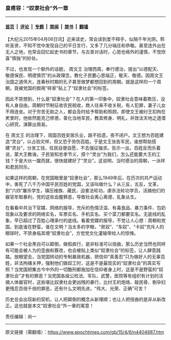 ### 皇甫容：“奴隶社会”外一章

---

#### [首页](../../../..?n4404887) &nbsp;|&nbsp; [评论](../../../../../epoch-comment?n4404887) &nbsp;|&nbsp; [专题](../../../../../epoch-special?n4404887) &nbsp;|&nbsp; [禁闻](../../../../../epoch-news?n4404887) &nbsp;|&nbsp; [禁书](../../../../../books?n4404887) &nbsp;|&nbsp; [翻墙](https://github.com/gfw-breaker/nogfw/blob/master/README.md?n4404887)


<div class="post_content" id="artbody" itemprop="articleBody">
 <!-- article content begin -->
 <p>
  【大纪元2015年04月06日讯】近来读史，常会读到爱不释手，似隔千年光阴，聆听圣贤，不知不觉中发现自己的平日言行，又多了几分端庄和恭敬。甚至连外出在无人之地，也常会回忆起史书的章节，与古昔对话时，心思也格外的谨慎，不觉欣喜“慎独”的妙处。
 </p>
 <p>
  不过，也发现一个额外的话题，
  <ok href="https://www.epochtimes.com/gb/tag/%E5%91%A8%E6%96%87%E7%8E%8B.html">
   周文王
  </ok>
  治理西周，奉行德治，提出“以德配天、敬德保民、明德慎罚”的从政理念，教化子民要心思端正，敬天、敬德。因周文王治国之道伟大，连春秋时期的孔子甚至做梦都想回到的周朝。就是这样的一个周朝，竟被党国的御用“砖家”贴上了“奴隶社会”的标签。
 </p>
 <p>
  因此不禁想到，什么是“奴隶社会”？在人的第一印象中，奴隶社会意味着欺压，没有人身自由。周朝时节制征收农民税收，商人往来不收关税，有人犯罪，妻子儿女不用连坐。对于穷苦无助之人，都会及时给予帮助和照顾。即使文王被纣王扣拘在羑里时，他依然能克己修德，善化当地军民，教其修身、明礼，并效法天地之道潜心研究，演算出周易。
 </p>
 <p>
  在
  <ok href="https://www.epochtimes.com/gb/tag/%E5%91%A8%E6%96%87%E7%8E%8B.html">
   周文王
  </ok>
  的治理下，周国百姓安居乐业，路不拾遗，夜不闭户。文王想为百姓建造“灵台”，以占验灾祥，但又恐于劳伤百姓。于是文王张告军民，谁想帮助搭建“灵台”，分发工钱，任民自便自愿，不去强征强求。告示一出，百姓反而乐着说，蒙大王教诲，子民皆知忠孝节义，搭个“灵台”为我们，怎么还能要大王的工钱？于是大伙一蹴而就，很快就建好了“灵台”。这说明，当时德治的周朝，一派祥和君民同乐。
 </p>
 <p>
  如果这样的周朝，在党国眼里是“奴隶社会”，那么1949年后，在历次的共产运动中，害死了八千万中国平民百姓的党国，又该叫做什么？从三反，五反，文革，到“六四”屠杀学生，镇压维族、藏民，迫害法轮功，虐杀法轮功学员，活摘他们的器官牟取暴利，党的这些血腥罪恶，导致社会离心离德，乱象丛生。
 </p>
 <p>
  在看看中共治下官媒、网络的报导，充斥的色情泛滥、有毒食品、暴力事件、包奶现象以及要求的网络实名，车票实名、手机实名、买个菜刀都要实名。无底线的乱象，早已超过了百姓心理承付的底线。看着党媒的报导，不觉让人心想：周朝和党国，到底谁在野蛮，谁在文明？当太多的字眼，“房奴”、“车奴”、“卡奴”充斥人的眼球时，不禁身临其境“奴隶社会”，方觉党文化灌输带给人的惊悚。
 </p>
 <p>
  如果一个社会黑白可以颠倒，做假疯行，是非标准可以扭曲，那么历史当然也同样有可能会被人为的歪曲和篡改，也会被贴上类似“奴隶社会”的标签，让人肆意践踏。放眼望去，当党国转动的专制暴政机器，把信仰“真善忍”只为做好人的无辜百姓，非法拘捕关押，强制他们做奴工时，这是不是最现实的“奴隶社会”的真实写照？当党国把集古今中外的一切酷刑都施加在信仰者身上时，这是不是野蛮的“奴隶社会”才有的罪恶？当党国各级公检法、军队、武警，医院等有组织有计划的活摘人体器官时，这些堪比奴隶社会更凶残的暴行，比纣王的炮烙、敲民骨、剔孕妇更残忍百倍千倍的罪恶，还有什么文明先进，“伟大、光荣、正确”可言？
 </p>
 <p>
  历史总会出现新的契机，让人把颠倒的概念从新理顺；也让人把扭曲的是非从新改正。这也就是本文“奴隶社会”外一章的寓意！
 </p>
 <p>
  责任编辑：尚一
 </p>
 <!-- article content end -->
 <div id="below_article_ad">
 </div>
</div>


---

原文链接（需翻墙）：https://www.epochtimes.com/gb/15/4/6/n4404887.htm